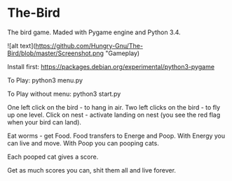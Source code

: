 # The-Bird
The bird game. Maded with Pygame engine and Python 3.4.

![alt text](https://github.com/Hungry-Gnu/The-Bird/blob/master/Screenshot.png "Gameplay)

Install first: https://packages.debian.org/experimental/python3-pygame

To Play: python3 menu.py

To Play without menu: python3 start.py

One left click on the bird - to hang in air.
Two left clicks on the bird - to fly up one level.
Click on nest - activate landing on nest (you see the red flag when your bird can land).

Eat worms - get Food.
Food transfers to Energe and Poop.
With Energy you can live and move.
With Poop you can pooping cats.

Each pooped cat gives a score.

Get as much scores you can, shit them all and live forever.
